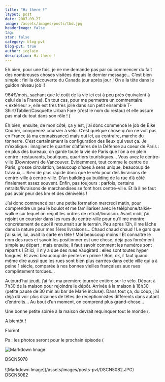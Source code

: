```yaml
---
title: "Hi there !"
layout: post
date: 2007-09-27
image: /assets/images/posts/tbd.jpg
headerImage: false
tag:
star: false
category: blog-pvt
blog-pvt: true
author: jeglain
description: Hi there !
---
```

Eh bien, pour une fois, je ne me demande pas par où commencer du fait
des nombreuses choses visitées depuis le dernier message… C’est
bien simple : fini la découverte du Canada jour après jour ! On a la
tête dans le guidon niveau job !!

964€/mois, sachant que le coût de la vie ici est à peu près
équivalent à celui de la France). En tout cas, pour me permettre un
commentaire « extérieur », elle est très très jolie dans son
petit ensemble T-Shirt/Tablier/Casquette Urban Fare (c’est le nom du
restau) et elle assure pas mal du tout dans son rôle ! (

Eh bien, ensuite, de mon côté, ça y est, j’ai donc commencé le job
de Bike Courier, comprenez coursier à vélo. C’est quelque chose
qu’on ne voit pas en France (à ma connaissance) mais qui ici, au
contraire, marche du tonnerre. C’est certainement la configuration des
lieux qui veut ça. Je m’explique : imaginez le quartier d’affaires
de la Défense au coeur de Paris : en plus des bureaux, on garde toute
la vie de Paris que l’on a en plein centre : restaurants, boutiques,
quartiers touristiques… Vous avez le centre-ville (Downtown) de
Vancouver. Evidemment, tout comme le centre de Paris, grosse
circulation, beaucoup d’axes à sens unique, beaucoup de travaux,…
Rien de plus rapide donc que le vélo pour des livraisons de
centre-ville à centre-ville. D’un building au building de la rue
d’à côté finalement assez souvent. Enfin, pas toujours : parfois,
certains retraits/livraisons de marchandises se font hors centre-ville.
Et là il ne faut pas avoir peur des km et des dénivelés !

J’ai donc commencé par une petite formation mercredi matin, pour
comprendre un peu le boulot et me familiariser avec le
téléphone/talkie-walkie sur lequel on reçoit les ordres de
retrait/livraison. Avant midi, j’ai rejoint un coursier dans les rues
du centre-ville pour qu’il me montre concrètement de quoi il
retournait sur le terrain. Peu après 13h, il me lâche dans la nature
pour mes 1ères livraisons… Chaud chaud chaud ! Le gars que j’ai
suivi, lui, avait la carte en tête ! Moi beaucoup moins ! Et
connaître le nom des rues et savoir les positionner est une chose,
déjà pas forcément simple au départ ; mais ensuite, il faut savoir
comment les numéros sont répartis ! Et ici, il n’y a que des rues
Vaugirard : elles sont toutes hyper longues. Et avec beaucoup de pentes
en prime ! Bon, ok, il faut quand même dire aussi que les rues sont
bien plus carrées dans cette ville qui a à peine 1 siècle, comparée
à nos bonnes vieilles françaises aux rues complètement tordues…

Aujourd’hui jeudi, j’ai fait ma première journée entière sur le
vélo. Départ à 7h30 de la maison pour rejoindre le dépôt. Arrivée
à la maison à 18h30 (petite pause de 30 min au bar de Marie incluse).
Dans tout ça, du coup, j’ai déjà dû voir plus dizaines de têtes
de réceptionnistes différents dans autant d’endroits… Au bout
d’un moment, on comprend plus grand-chose…

Une bonne petite soirée à la maison devrait requinquer tout le
monde (.

A bientôt !

Florent

Ps : les photos seront pour le prochain épisode (

![Markdown Image](/assets/images/posts-pvt/DSCN5078.JPG)
<figcaption class="caption">DSCN5078</figcaption>
<br>
![Markdown Image](/assets/images/posts-pvt/DSCN5082.JPG)
<figcaption class="caption">DSCN5082</figcaption>
<br>
